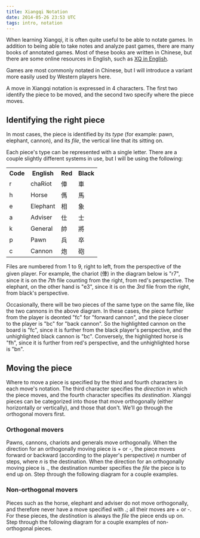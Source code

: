 ```yaml
---
title: Xiangqi Notation
date: 2014-05-26 23:53 UTC
tags: intro, notation
---
```


When learning Xiangqi, it is often quite useful to be able to notate games. In
addition to being able to take notes and analyze past games, there are many
books of annotated games. Most of these books are written in Chinese, but there
are some online resources in English, such as [XQ in English](http://www.xqinenglish.com/).

Games are most commonly notated in Chinese, but I will introduce a variant more
easily used by Western players here.

A move in Xiangqi notation is expressed in 4 characters. The first two identify
the piece to be moved, and the second two specify where the piece moves.

## Identifying the right piece

In most cases, the piece is identified by its _type_ (for example: pawn,
elephant, cannon), and its _file_, the vertical line that its sitting on.

Each piece's type can be represented with a single letter. There are a couple
slightly different systems in use, but I will be using the following:

<table>
  <tr class="header">
    <th>Code</th>
    <th>English</th>
    <th>Red</th>
    <th>Black</th>
  </tr>
  <tr>
    <td>r</td>
    <td>chaRiot</td>
    <td>俥</td>
    <td>車</td>
  </tr>
  <tr>
    <td>h</td>
    <td>Horse</td>
    <td>傌</td>
    <td>馬</td>
  </tr>
  <tr>
    <td>e</td>
    <td>Elephant</td>
    <td>相</td>
    <td>象</td>
  </tr>
  <tr>
    <td>a</td>
    <td>Adviser</td>
    <td>仕</td>
    <td>士</td>
  </tr>
  <tr>
    <td>k</td>
    <td>General</td>
    <td>帥</td>
    <td>將</td>
  </tr>
  <tr>
    <td>p</td>
    <td>Pawn</td>
    <td>兵</td>
    <td>卒</td>
  </tr>
  <tr>
    <td>c</td>
    <td>Cannon</td>
    <td>炮</td>
    <td>砲</td>
  </tr>
</table>

Files are numbered from 1 to 9, right to left, from the perspective of the given
player. For example, the chariot (俥) in the diagram below is "r7", since it is
on the _7th_ file counting from the right, from red's perspective. The elephant,
on the other hand is "e3", since it is on the _3rd_ file from the right, from
black's perspective.

<div id="xiangqi-notation-1"></div>

<script>
  var board = new XiangqiViewer.Board('#xiangqi-notation-1', 50, 2, false);
  board.place([
    {code: 'e', red: false, file: 2, rank: 0},
    {code: 'r', red: true, file: 2, rank: 4},
    {code: 'c', red: false, file: 7, rank: 7},
    {code: 'c', red: false, file: 7, rank: 4},
    {code: 'h', red: true, file: 5, rank: 5},
    {code: 'h', red: true, file: 5, rank: 3}
  ]);

  board.highlight({file: 7, rank: 7});
  board.highlight({file: 5, rank: 3});
</script>

Occasionally, there will be two pieces of the same type on the same file, like
the two cannons in the above diagram. In these cases, the piece further from the
player is deonted "fc" for "forward cannon", and the piece closer to the player
is "bc" for "back cannon". So the highlighted cannon on the board is "fc", since
it is further from the black player's perspective, and the unhighlighted black
cannon is "bc". Conversely, the highlighted horse is "fh", since it is further
from red's perspective, and the unhighlighted horse is "bn".

## Moving the piece

Where to move a piece is specified by the third and fourth characters in each
move's notation. The third character specifies the _direction_ in which the
piece moves, and the fourth character specifies its _destination_. Xiangqi
pieces can be categorized into those that move orthogonally (either horizontally
or vertically), and those that don't. We'll go through the orthogonal movers
first.

### Orthogonal movers
Pawns, cannons, chariots and generals move orthogonally.
When the direction for an orthogonally moving piece is + or -, the piece moves
forward or backward (according to the player's perspective) _n_ number of steps,
where _n_ is the destination. When the direction for an  orthogonally moving
piece is ., the destination number specifies the _file_ the piece is to end up
on. Step through the following diagram for a couple examples.

<div id="xiangqi-notation-2"></div>
<script>
  var board = new XiangqiViewer.Board('#xiangqi-notation-2', 50, 2, true);
  board.defaultSetup();

  board.setMoveList([
    {instruction: 'r9+2', red: true, analysis: 'The red chariot on file 9 moves forward two spaces.'},
    {instruction: 'c8-1', red: false, analysis: 'The black cannon on file 8 moves back one space.'},
    {instruction: 'c8.5', red: true, analysis: 'The red cannon on file 8 moves horizontally to file 5.'}
  ]);
</script>

### Non-orthogonal movers

Pieces such as the horse, elephant and adviser do not move orthogonally, and
therefore never have a move specified with .; all their moves are + or -. For
these pieces, the _destination_ is always the _file_ the piece ends up on. Step
through the following diagram for a couple examples of non-orthogonal pieces.

<div id="xiangqi-notation-3"></div>
<script>
  var board = new XiangqiViewer.Board('#xiangqi-notation-3', 50, 2, true);
  board.defaultSetup();

  board.setMoveList([
    {instruction: 'h8+7', red: true, analysis: 'The red horse on file 8 moves forward to file 7.'},
    {instruction: 'e7+5', red: false, analysis: 'The black elephant on file 7 moves forward to file 5.'},
    {instruction: 'a6+5', red: true, analysis: 'The red adviser on file 6 moves forward to file 5.'},
    {instruction: 'e5-7', red: false, analysis: 'The black elephant on file 5 moves back to file 7.'}
  ]);
</script>
